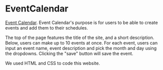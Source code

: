# EventCalendar
[Event Calendar](https://sanjanaven.github.io/EventCalendar/).
Event Calendar's purpose is for users to be able to create events and add them to their schedules. 

The top of the page features the title of the site, and a short description. Below, users can make up to 10 events at once. For each event, users can input an event name, event description and pick the month and day using the dropdowns. Clicking the "save" button will save the event. 

We used HTML and CSS to code this website. 

